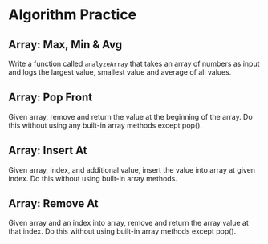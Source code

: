 # Algorithm Practice

## Array: Max, Min & Avg
Write a function called `analyzeArray` that takes an array of numbers as input and logs the largest value, smallest value and average of all values.

## Array: Pop Front
Given array, remove and return the value at the beginning of the array. Do this without using any built-in array methods except pop().

## Array: Insert At
Given array, index, and additional value, insert the value into array at given index. 
Do this without using built-in array methods. 

## Array: Remove At
Given array and an index into array, remove and return the array value at that index. 
Do this without using built-in array methods except pop().
